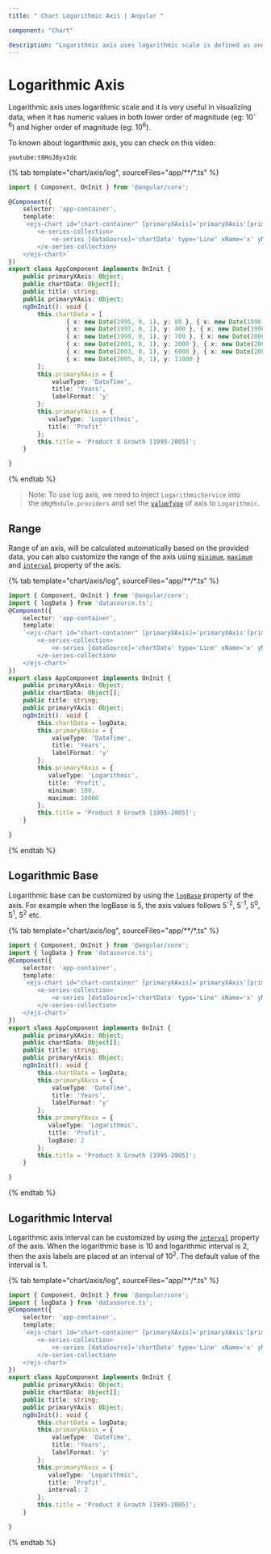 ```yaml
---
title: " Chart Logarithmic Axis | Angular "

component: "Chart"

description: "Logarithmic axis uses logarithmic scale is defined as one where the units on an axis are powers, or logarithms, of a base number, usually 10."
---
```


# Logarithmic Axis

<!-- markdownlint-disable MD033 -->

Logarithmic axis uses logarithmic scale and it is very useful in visualizing data, when it has numeric values in
both lower order of magnitude (eg: 10<sup>-6</sup>) and higher order of magnitude (eg: 10<sup>6</sup>).

To known about logarithmic axis, you can check on this video:

`youtube:t8HoJ8yxIdc`

{% tab template="chart/axis/log", sourceFiles="app/**/*.ts" %}

```typescript
import { Component, OnInit } from '@angular/core';

@Component({
    selector: 'app-container',
    template:
    `<ejs-chart id="chart-container" [primaryXAxis]='primaryXAxis'[primaryYAxis]='primaryYAxis' [title]='title'>
        <e-series-collection>
            <e-series [dataSource]='chartData' type='Line' xName='x' yName='y' name='Product X'></e-series>
        </e-series-collection>
    </ejs-chart>`
})
export class AppComponent implements OnInit {
    public primaryXAxis: Object;
    public chartData: Object[];
    public title: string;
    public primaryYAxis: Object;
    ngOnInit(): void {
        this.chartData = [
                { x: new Date(1995, 0, 1), y: 80 }, { x: new Date(1996, 0, 1), y: 200 },
                { x: new Date(1997, 0, 1), y: 400 }, { x: new Date(1998, 0, 1), y: 600 },
                { x: new Date(1999, 0, 1), y: 700 }, { x: new Date(2000, 0, 1), y: 1400 },
                { x: new Date(2001, 0, 1), y: 2000 }, { x: new Date(2002, 0, 1), y: 4000 },
                { x: new Date(2003, 0, 1), y: 6000 }, { x: new Date(2004, 0, 1), y: 8000 },
                { x: new Date(2005, 0, 1), y: 11000 }
        ];
        this.primaryXAxis = {
            valueType: 'DateTime',
            title: 'Years',
            labelFormat: 'y'
        };
        this.primaryYAxis = {
           valueType: 'Logarithmic',
           title: 'Profit'
        };
        this.title = 'Product X Growth [1995-2005]';
    }

}
```

{% endtab %}

>Note: To use log axis, we need to inject `LogarithmicService` into the `@NgModule.providers` and set
the [`valueType`](../api/chart/axisDirective/#valuetype) of axis to `Logarithmic`.

## Range

Range of an axis, will be calculated automatically based on the provided data, you can also customize the range
of the axis using [`minimum`](../api/chart/axisDirective/#minimum), [`maximum`](../api/chart/axisDirective/#maximum)
and [`interval`](../api/chart/axisDirective/#interval) property of the axis.

{% tab template="chart/axis/log", sourceFiles="app/**/*.ts" %}

```typescript
import { Component, OnInit } from '@angular/core';
import { logData } from 'datasource.ts';
@Component({
    selector: 'app-container',
    template:
    `<ejs-chart id="chart-container" [primaryXAxis]='primaryXAxis'[primaryYAxis]='primaryYAxis' [title]='title'>
        <e-series-collection>
            <e-series [dataSource]='chartData' type='Line' xName='x' yName='y' name='Product X'></e-series>
        </e-series-collection>
    </ejs-chart>`
})
export class AppComponent implements OnInit {
    public primaryXAxis: Object;
    public chartData: Object[];
    public title: string;
    public primaryYAxis: Object;
    ngOnInit(): void {
        this.chartData = logData;
        this.primaryXAxis = {
            valueType: 'DateTime',
            title: 'Years',
            labelFormat: 'y'
        };
        this.primaryYAxis = {
           valueType: 'Logarithmic',
           title: 'Profit',
           minimum: 100,
           maximum: 10000
        };
        this.title = 'Product X Growth [1995-2005]';
    }

}
```

{% endtab %}

## Logarithmic Base

Logarithmic base can be customized by using the [`logBase`](../api/chart/axisDirective/#logbase) property of the axis.
For example when the logBase is 5, the axis values follows 5<sup>-2</sup>, 5<sup>-1</sup>, 5<sup>0</sup>,
5<sup>1</sup>, 5<sup>2</sup> etc.

{% tab template="chart/axis/log", sourceFiles="app/**/*.ts" %}

```typescript
import { Component, OnInit } from '@angular/core';
import { logData } from 'datasource.ts';
@Component({
    selector: 'app-container',
    template:
    `<ejs-chart id="chart-container" [primaryXAxis]='primaryXAxis'[primaryYAxis]='primaryYAxis' [title]='title'>
        <e-series-collection>
            <e-series [dataSource]='chartData' type='Line' xName='x' yName='y' name='Product X'></e-series>
        </e-series-collection>
    </ejs-chart>`
})
export class AppComponent implements OnInit {
    public primaryXAxis: Object;
    public chartData: Object[];
    public title: string;
    public primaryYAxis: Object;
    ngOnInit(): void {
        this.chartData = logData;
        this.primaryXAxis = {
            valueType: 'DateTime',
            title: 'Years',
            labelFormat: 'y'
        };
        this.primaryYAxis = {
           valueType: 'Logarithmic',
           title: 'Profit',
           logBase: 2
        };
        this.title = 'Product X Growth [1995-2005]';
    }

}
```

{% endtab %}

## Logarithmic Interval

Logarithmic axis interval can be customized by using the [`interval`](../api/chart/axisDirective/#interval)
property of the axis. When the logarithmic base is 10 and logarithmic interval is 2, then the axis labels are
placed at an interval of 10<sup>2</sup>. The default value of the interval is 1.

{% tab template="chart/axis/log", sourceFiles="app/**/*.ts" %}

```typescript
import { Component, OnInit } from '@angular/core';
import { logData } from 'datasource.ts';
@Component({
    selector: 'app-container',
    template:
    `<ejs-chart id="chart-container" [primaryXAxis]='primaryXAxis'[primaryYAxis]='primaryYAxis' [title]='title'>
        <e-series-collection>
            <e-series [dataSource]='chartData' type='Line' xName='x' yName='y' name='Product X'></e-series>
        </e-series-collection>
    </ejs-chart>`
})
export class AppComponent implements OnInit {
    public primaryXAxis: Object;
    public chartData: Object[];
    public title: string;
    public primaryYAxis: Object;
    ngOnInit(): void {
        this.chartData = logData;
        this.primaryXAxis = {
            valueType: 'DateTime',
            title: 'Years',
            labelFormat: 'y'
        };
        this.primaryYAxis = {
           valueType: 'Logarithmic',
           title: 'Profit',
           interval: 2
        };
        this.title = 'Product X Growth [1995-2005]';
    }

}
```

{% endtab %}